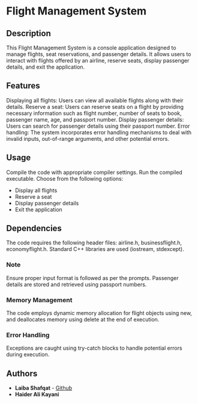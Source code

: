 

# Flight Management System 
## Description
This Flight Management System is a console application designed to manage flights, seat reservations, and passenger details. It allows users to interact with flights offered by an airline, reserve seats, display passenger details, and exit the application.

## Features
Displaying all flights: Users can view all available flights along with their details.
Reserve a seat: Users can reserve seats on a flight by providing necessary information such as flight number, number of seats to book, passenger name, age, and passport number.
Display passenger details: Users can search for passenger details using their passport number.
Error handling: The system incorporates error handling mechanisms to deal with invalid inputs, out-of-range arguments, and other potential errors.

## Usage
Compile the code with appropriate compiler settings.
Run the compiled executable.
Choose from the following options:
- Display all flights
-  Reserve a seat
-  Display passenger details
-  Exit the application

## Dependencies
The code requires the following header files: airline.h, businessflight.h, economyflight.h.
Standard C++ libraries are used (iostream, stdexcept).

### Note
Ensure proper input format is followed as per the prompts.
Passenger details are stored and retrieved using passport numbers.

### Memory Management
The code employs dynamic memory allocation for flight objects using new, and deallocates memory using delete at the end of execution.

### Error Handling
Exceptions are caught using try-catch blocks to handle potential errors during execution.

## Authors
- **Laiba Shafqat** - [Github](https://github.com/la1baa)
- **Haider Ali Kayani**







 
